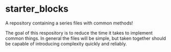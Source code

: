 # starter_blocks
A repository containing a series files with common methods!

The goal of this respository is to reduce the time it takes to implement common things. In general the files will be simple, but taken together should be capable of introducing complexity quickly and reliably.
